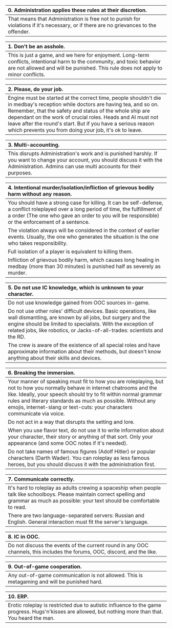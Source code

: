 |0. Administration applies these rules at their discretion.|
| :------------ |
|That means that Administration is free not to punish for violations if it's necessary, or if there are no grievances to the offender.|

|1.  Don't be an asshole.|
| :------------ |
|This is just a game, and we here for enjoyment. Long-term conflicts, intentional harm to the community, and toxic behavior are not allowed and will be punished. This rule does not apply to minor conflicts.|

|2.  Please, do your job.|
| :------------ |
|Engine must be started at the correct time, people shouldn't die in medbay's reception while doctors are having tea, and so on. Remember, that the safety and status of the whole ship are dependant on the work of crucial roles. Heads and AI must not leave after the round's start. But if you have a serious reason which prevents you from doing your job, it's ok to leave.|

|3.  Multi-accounting.|
| :------------ |
|This disrupts Administration's work and is punished harshly. If you want to change your account, you should discuss it with the Administration. Admins can use multi accounts for their purposes.|

|4.  Intentional murder/isolation/infliction of grievous bodily harm without any reason.|
| :------------ |
|You should have a strong case for killing. It can be self-defense, a conflict roleplayed over a long period of time, the fulfillment of a order (The one who gave an order to you will be responsible) or the enforcement of a sentence.|
|The violation always will be considered in the context of earlier events. Usually, the one who generates the situation is the one who takes responsibility.|
|Full isolation of a player is equivalent to killing them.|
|Infliction of grievous bodily harm, which causes long healing in medbay (more than 30 minutes) is punished half as severely as murder.|

|5. Do not use IC knowledge, which is unknown to your character.|
| :------------ |
|Do not use knowledge gained from OOC sources in-game.|
|Do not use other roles' difficult devices. Basic operations, like wall dismantling, are known by all jobs, but surgery and the engine should be limited to specialists. With the exception of related jobs, like robotics, or Jacks-of-all-trades: scientists and the RD.|
|The crew is aware of the existence of all special roles and have approximate information about their methods, but doesn't know anything about their skills and devices.|

|6. Breaking the immersion.|
| :------------ |
|Your manner of speaking must fit to how you are roleplaying, but not to how you normally behave in internet chatrooms and the like. Ideally, your speech should try to fit within normal grammar rules and literary standards as much as possible. Without any emojis, internet-slang or text-cuts: your characters communicate via voice.|
|Do not act in a way that disrupts the setting and lore.
|When you use flavor text, do not use it to write information about your character, their story or anything of that sort. Only your appearance (and some OOC notes if it's needed).
|Do not take names of famous figures (Adolf Hitler) or popular characters (Darth Wader). You can roleplay as less famous heroes, but you should discuss it with the administration first.|

|7. Communicate correctly.|
| :------------ |
|It's hard to roleplay as adults crewing a spaceship when people talk like schoolboys. Please maintain correct spelling and grammar as much as possible: your text should be comfortable to read.|
|There are two language-separated servers: Russian and English. General interaction must fit the server's language.

|8. IC in OOC.|
| :------------ |
Do not discuss the events of the current round in any OOC channels, this includes the forums, OOC, discord, and the like.|

|9. Out-of-game cooperation.
| :------------ |
|Any out-of-game  communication is not allowed. This is metagaming and will be punished hard.

|10. ERP.|
| :------------ |
|Erotic roleplay is restricted due to autistic influence to the game progress. Hugs'n'kisses are allowed, but nothing more than that. You heard the man.
